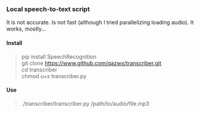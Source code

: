 ### Local speech-to-text script

It is not accurate. Is not fast (although I tried parallelizing loading audio). 
It works, mostly...


#### Install

> pip install SpeechRecognition      
> git clone https://www.github.com/qazwx/transcriber.git       
> cd transcriber        
> chmod u+x transcriber.py      

#### Use

> ./transcriber/transcriber.py /path/to/audio/file.mp3
